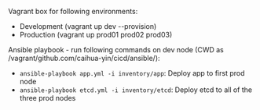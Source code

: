 Vagrant box for following environments:
- Development (vagrant up dev --provision)
- Production (vagrant up prod01 prod02 prod03)

Ansible playbook - run following commands on dev node (CWD as /vagrant/github.com/caihua-yin/cicd/ansible/):
- `ansible-playbook app.yml -i inventory/app`: Deploy app to first prod node
- `ansible-playbook etcd.yml -i inventory/etcd`: Deploy etcd to all of the three prod nodes
